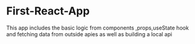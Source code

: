 # First-React-App
This app includes the basic logic from components ,props,useState hook and fetching data from outside apies as well as building a local api 
